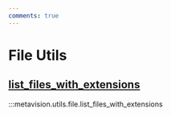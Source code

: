 ```yaml
---
comments: true
---
```


# File Utils

<div class="md-typeset">
    <h2><a href="#metavision.utils.file.list_files_with_extensions">list_files_with_extensions</a></h2>
</div>

:::metavision.utils.file.list_files_with_extensions
